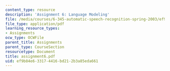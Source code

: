 ```yaml
---
content_type: resource
description: 'Assignment 6: Language Modeling'
file: /media/courses/6-345-automatic-speech-recognition-spring-2003/ef9b84e633174416bd212b3a85eda661_assignment6.pdf
file_type: application/pdf
learning_resource_types:
- Assignments
ocw_type: OCWFile
parent_title: Assignments
parent_type: CourseSection
resourcetype: Document
title: assignment6.pdf
uid: ef9b84e6-3317-4416-bd21-2b3a85eda661
---
```

